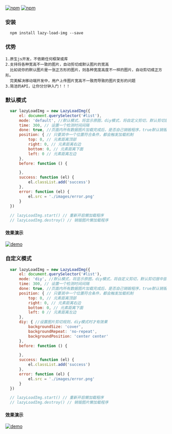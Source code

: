 
 [![npm](https://img.shields.io/npm/v/lazy-load-img.svg?style=flat-square)](https://www.npmjs.com/package/lazy-load-img) [![npm](https://img.shields.io/npm/dt/lazy-load-img.svg?style=flat-square)](https://www.npmjs.com/package/lazy-load-img) 



### 安装
```
  npm install lazy-load-img --save
```

### 优势
```
1.原生js开发，不依赖任何框架或库
2.支持将各种宽高不一致的图片，自动剪切成默认图片的宽高
  比如说你的默认图片是一张正方形的图片，则各种宽度高度不一样的图片，自动剪切成正方形。
  完美解决移动端开发中，用户上传图片宽高不一致而导致的图片变形的问题
3.简洁的API，让你分分钟入门！！！
```


### 默认模式
```javascript
  var lazyLoadImg = new LazyLoadImg({
      el: document.querySelector('#list'),
      mode: 'default', //默认模式，将显示原图，diy模式，将自定义剪切，默认剪切居中部分
      time: 300, // 设置一个检测时间间隔
      done: true, //页面内所有数据图片加载完成后，是否自己销毁程序，true默认销毁，false不销毁
      position: { // 只要其中一个位置符合条件，都会触发加载机制
          top: 0, // 元素距离顶部
          right: 0, // 元素距离右边
          bottom: 0, // 元素距离下面
          left: 0 // 元素距离左边
      },
      before: function () {

      },
      success: function (el) {
          el.classList.add('success')
      },
      error: function (el) {
          el.src = './images/error.png'
      }
  })
  
  // lazyLoadImg.start() // 重新开启懒加载程序
  // lazyLoadImg.destroy() // 销毁图片懒加载程序
```



#### 效果演示
[![demo](https://github.com/lzxb/lazy-load-img/raw/master/shot/mode-default.png)](http://lzxb.github.io/lazy-load-img/examples/mode-default.html)



### 自定义模式
```javascript
  var lazyLoadImg = new LazyLoadImg({
      el: document.querySelector('#list'),
      mode: 'diy', //默认模式，将显示原图，diy模式，将自定义剪切，默认剪切居中部分
      time: 300, // 设置一个检测时间间隔
      done: true, //页面内所有数据图片加载完成后，是否自己销毁程序，true默认销毁，false不销毁
      position: { // 只要其中一个位置符合条件，都会触发加载机制
          top: 0, // 元素距离顶部
          right: 0, // 元素距离右边
          bottom: 0, // 元素距离下面
          left: 0 // 元素距离左边
      },
      diy: { //设置图片剪切规则，diy模式时才有效果
          backgroundSize: 'cover',
          backgroundRepeat: 'no-repeat',
          backgroundPosition: 'center center'
      },
      before: function () {

      },
      success: function (el) {
          el.classList.add('success')
      },
      error: function (el) {
          el.src = './images/error.png'
      }
  })

  // lazyLoadImg.start() // 重新开启懒加载程序
  // lazyLoadImg.destroy() // 销毁图片懒加载程序
``` 



#### 效果演示
 [![demo](https://github.com/lzxb/lazy-load-img/raw/master/shot/mode-diy.png)](http://lzxb.github.io/lazy-load-img/examples/mode-diy.html)
